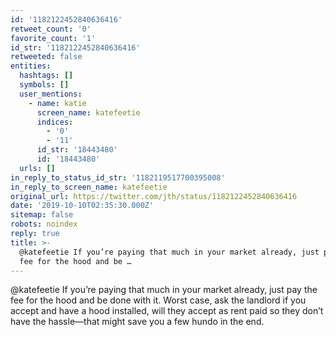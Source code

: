 ```yaml
---
id: '1182122452840636416'
retweet_count: '0'
favorite_count: '1'
id_str: '1182122452840636416'
retweeted: false
entities:
  hashtags: []
  symbols: []
  user_mentions:
    - name: katie
      screen_name: katefeetie
      indices:
        - '0'
        - '11'
      id_str: '18443480'
      id: '18443480'
  urls: []
in_reply_to_status_id_str: '1182119517700395008'
in_reply_to_screen_name: katefeetie
original_url: https://twitter.com/jth/status/1182122452840636416
date: '2019-10-10T02:35:30.000Z'
sitemap: false
robots: noindex
reply: true
title: >-
  @katefeetie If you’re paying that much in your market already, just pay the
  fee for the hood and be …
---
```


@katefeetie If you’re paying that much in your market already, just pay the fee for the hood and be done with it. Worst case, ask the landlord if you accept and have a hood installed, will they accept as rent paid so they don’t have the hassle—that might save you a few hundo in the end.